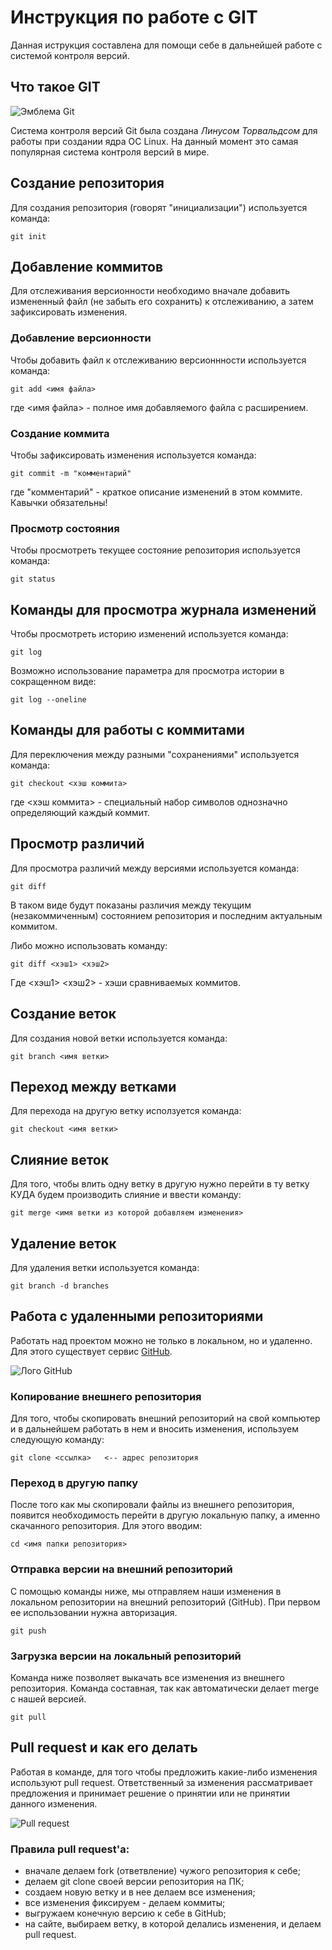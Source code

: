 # **Инструкция по работе с GIT**

Данная иструкция составлена для помощи себе в дальнейшей работе с системой контроля версий.

## Что такое GIT

![Эмблема Git](git.JPG)

Система контроля версий Git была создана *Линусом Торвальдсом* для работы при создании ядра ОС Linux. На данный момент это самая популярная система контроля версий в мире.

## Создание репозитория

Для создания репозитория (говорят "инициализации") используется команда:

    git init

## Добавление коммитов

Для отслеживания версионности необходимо вначале добавить измененный файл (не забыть его сохранить) к отслеживанию, а затем зафиксировать изменения.

### Добавление версионности

Чтобы добавить файл к отслеживанию версионнности используется команда:

    git add <имя файла>

где <имя файла> - полное имя добавляемого файла с расширением.

### Создание коммита

Чтобы зафиксировать изменения используется команда:

    git commit -m "комментарий"

где "комментарий" - краткое описание изменений в этом коммите. Кавычки обязательны!

### Просмотр состояния

Чтобы просмотреть текущее состояние репозитория используется команда:

    git status

## Команды для просмотра журнала изменений

Чтобы просмотреть историю изменений используется команда:

    git log

Возможно использование параметра для просмотра истории в сокращенном виде:

    git log --oneline

## Команды для работы с коммитами

Для переключения между разными "сохранениями" используется команда:

    git checkout <хэш коммита>

где <хэш коммита> - специальный набор символов однозначно определяющий каждый коммит.

## Просмотр различий

Для просмотра различий между версиями используется команда:

    git diff

В таком виде будут показаны различия между текущим (незакоммиченным) состоянием репозитория и последним актуальным коммитом.

Либо можно использовать команду:

    git diff <хэш1> <хэш2>

Где <хэш1> <хэш2> - хэши сравниваемых коммитов.

## Создание веток

Для создания новой ветки используется команда:

    git branch <имя ветки>

## Переход между ветками

Для перехода на другую ветку исползуется команда:

    git checkout <имя ветки>

## Слияние веток

Для того, чтобы влить одну ветку в другую нужно перейти в ту ветку КУДА будем производить слияние и ввести команду:

    git merge <имя ветки из которой добавляем изменения>

## Удаление веток

Для удаления ветки используется команда:
    
    git branch -d branches

## Работа с удаленными репозиториями

Работать над проектом можно не только в локальном, но и удаленно. Для этого существует сервис [GitHub](http://github.com).

![Лого GitHub](https://3dnews.ru/assets/external/illustrations/2020/03/17/1006161/i75_ArticleImage_23542.jpg)

### Копирование внешнего репозитория

Для того, чтобы скопировать внешний репозиторий на свой компьютер и в дальнейшем работать в нем и вносить изменения, используем следующую команду:

    git clone <ссылка>   <-- адрес репозитория

### Переход в другую папку

После того как мы скопировали файлы из внешнего репозитория, появится необходимость перейти в другую локальную папку, а именно скачанного репозитория. Для этого вводим:

    cd <имя папки репозитория>

### Отправка версии на внешний репозиторий

С помощью команды ниже, мы отправляем наши изменения в локальном репозитории на внешний репозиторий (GitHub). При первом ее использовании нужна авторизация.

    git push

### Загрузка версии на локальный репозиторий

Команда ниже позволяет выкачать все изменения из внешнего репозитория. Команда составная, так как автоматически делает merge с нашей версией.

    git pull

## Pull request и как его делать

Работая в команде, для того чтобы предложить какие-либо изменения используют pull request. Ответственный за изменения рассматривает предложения и принимает решение о принятии или не принятии данного изменения.

![Pull request](https://www.vantage-ai.com/hubfs/Pull%20Request%20Attlasian.png)

### Правила pull request'а:

- вначале делаем fork (ответвление) чужого репозитория к себе;
- делаем git clone своей версии репозитория на ПК;
- создаем новую ветку и в нее делаем все изменения;
- все изменения фиксируем - делаем коммиты;
- выгружаем конечную версию к себе в GitHub;
- на сайте, выбираем ветку, в которой делались изменения, и делаем pull request.